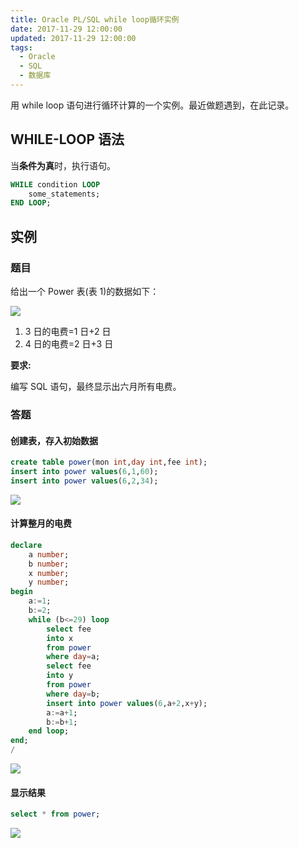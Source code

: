 ```yaml
---
title: Oracle PL/SQL while loop循环实例
date: 2017-11-29 12:00:00
updated: 2017-11-29 12:00:00
tags:
  - Oracle
  - SQL
  - 数据库
---
```


用 while loop 语句进行循环计算的一个实例。最近做题遇到，在此记录。

<!--more-->

## WHILE-LOOP 语法

当**条件为真**时，执行语句。

```sql
WHILE condition LOOP
    some_statements;
END LOOP;
```

## 实例

### 题目

给出一个 Power 表(表 1)的数据如下：

![](https://img.iszy.xyz/20190318215310.png)

1. 3 日的电费=1 日+2 日
2. 4 日的电费=2 日+3 日

**要求:**

编写 SQL 语句，最终显示出六月所有电费。

### 答题

#### 创建表，存入初始数据

```sql
create table power(mon int,day int,fee int);
insert into power values(6,1,60);
insert into power values(6,2,34);
```

![](https://img.iszy.xyz/20190318215323.png)

#### 计算整月的电费

```sql
declare
    a number;
    b number;
    x number;
    y number;
begin
    a:=1;
    b:=2;
    while (b<=29) loop
        select fee
        into x
        from power
        where day=a;
        select fee
        into y
        from power
        where day=b;
        insert into power values(6,a+2,x+y);
        a:=a+1;
        b:=b+1;
    end loop;
end;
/
```

![](https://img.iszy.xyz/20190318215335.png)

#### 显示结果

```sql
select * from power;
```

![](https://img.iszy.xyz/20190318215348.png)

